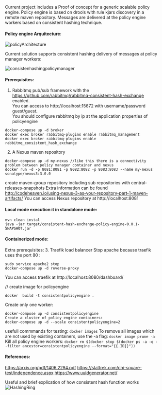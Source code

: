 Current project includes a Proof of concept for a generic scalable policy engine.
Policy engine is based on drools with rule kjars discovery in a remote maven repository. 
Messages are delivered at the policy engine workers based on consistent hashing technique.

#### Policy engine Arquitecture:

![policyArchitecture](/images/policyArchitecture.jpg)

Current solution supports consistent hashing delivery of messages at policy manager workers:  

![consistenhashingpolicymanager](/images/consistenhashingpolicymanager.jpg)

#### Prerequisites:
1. Rabbitmq pub/sub framework with the https://github.com/rabbitmq/rabbitmq-consistent-hash-exchange enabled.  
You can access to http://localhost:15672 with username/password guest/guest.  
You should configure rabbitmq by ip at the application properties of policyengine  
```
docker-compose up -d broker
docker exec broker rabbitmq-plugins enable rabbitmq_management
docker exec broker rabbitmq-plugins enable rabbitmq_consistent_hash_exchange
```
2. A Nexus maven repository  
```
docker-compose up -d my-nexus //like this there is a connectivity problem between policy manager container and nexus
docker run -d -p 8081:8081 -p 8082:8082 -p 8083:8083 --name my-nexus sonatype/nexus3:3.0.0
```
create maven-group repository including sub repositories  with central-releases-snapshots
Extra information can be found http://codeheaven.io/using-nexus-3-as-your-repository-part-1-maven-artifacts/
You can access Nexus repository at http://localhost:8081


#### Local mode execution it in standalone mode:
```
mvn clean instal 
java -jar target/consistent-hash-exchange-policy-engine-0.0.1-SNAPSHOT.jar 
```

#### Containerized mode:
Extra prerequisites:
3. Traefik load balancer 
Stop apache because traefik uses the port 80 : 
```
sudo service apache2 stop
docker-compose up -d reverse-proxy 
```
You can access traefik at http://localhost:8080/dashboard/

// create image for policyengine
```
docker  build -t consistentpolicyengine .
```
Create only one worker:
```
docker-compose up -d consistentpolicyengine
Create a cluster of policy engine containers:
docker-compose up -d --scale consistentpolicyengine=2 
```

usefull commmands for testing:
```docker images```
To remove all images which are not used by existing containers, use the -a flag:
```docker image prune -a```
Kill all policy engine workers:
```docker rm $(docker stop $(docker ps -a -q --filter ancestor=consistentpolicyengine --format="{{.ID}}"))```

#### References:
https://arxiv.org/pdf/1406.2294.pdf
https://stattrek.com/chi-square-test/independence.aspx
https://www.uuidgenerator.net/

Useful and brief explication of how consistent hash function works  
![HashingRing](/images/hashring.jpg)

